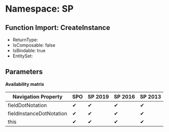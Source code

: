 # Namespace: SP

## Function Import: CreateInstance

- ReturnType: 
- IsComposable: false
- IsBindable: true
- EntitySet: 

## Parameters

**Availability matrix**

Navigation Property | SPO | SP 2019 | SP 2016 | SP 2013
----------|-----|---------|---------|--------
fieldDotNotation | ✔ | ✔ | ✔ | ✔
fieldInstanceDotNotation | ✔ | ✔ | ✔ | ✔
this | ✔ | ✔ | ✔ | ✔
